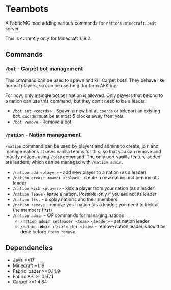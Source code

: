 # Teambots

A FabricMC mod adding various commands for `nations.minecraft.best` server.

This is currently only for Minecraft 1.19.2.

## Commands

### `/bot` - Carpet bot management

This command can be used to spawn and kill Carpet bots. They behave like normal players, so can be used e.g. for farm
AFK-ing.

For now, only a single bot per nation is allowed. Only players that belong to a nation can use this command, but they
don't need to be a leader.

- `/bot set <coords>` - Spawn a new bot at `coords` or teleport an existing bot. `coords` must be at most 5 blocks away
  from you.
- `/bot remove` - Remove a bot.

### `/nation` - Nation management

`/nation` command can be used by players and admins to create, join and manage nations. It uses vanilla teams for this,
so that you can remove and modify nations using `/team` command. The only non-vanilla feature added are leaders, which
can be managed with `/nation admin`.

- `/nation add <player>` - add new player to a nation (as a leader) 
- `/nation create <name> <color>` - create a new nation and become its leader
- `/nation kick <player>` - kick a player from your nation (as a leader)
- `/nation leave` - leave a nation. Possible only if you are not its leader
- `/nation list` - display nations and their members
- `/nation remove` - remove your nation (as a leader; you need to kick all the members first)
- `/nation admin` - OP commands for managing nations
  - `/nation admin setleader <team> <leader>` - set nation leader
  - `/nation admin clearleader <team>` - remove nation leader, should be done before `/team remove`.

## Dependencies

* Java >=17
* Minecraft ~1.19
* Fabric loader >=0.14.9
* Fabric API >=0.67.1
* Carpet >=1.4.84
